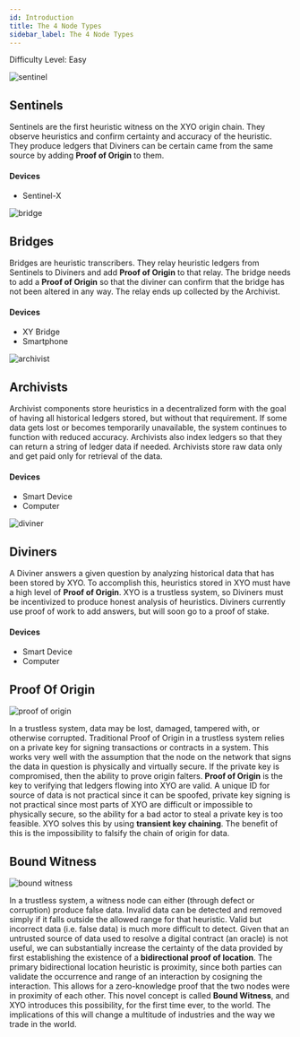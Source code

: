 ```yaml
---
id: Introduction
title: The 4 Node Types 
sidebar_label: The 4 Node Types
---
```

<div class="alert alert-primary text-center" role="alert">
  Difficulty Level: Easy
</div>

![sentinel](assets/sentinal_beacons.png)

## Sentinels

Sentinels are the first heuristic witness on the XYO origin chain. They observe heuristics and confirm certainty and accuracy of the heuristic. They produce ledgers that Diviners can be certain came from the same source by adding **Proof of Origin** to them.

#### Devices
- Sentinel-X

![bridge](assets/bridge_xyo.png)
## Bridges

Bridges are heuristic transcribers. They relay heuristic ledgers from Sentinels to Diviners and add **Proof of Origin** to that relay. The bridge needs to add a **Proof of Origin** so that the diviner can confirm that the bridge has not been altered in any way. The relay ends up collected by the Archivist.

#### Devices
- XY Bridge
- Smartphone


![archivist](assets/archivist_xyo.svg)
## Archivists

Archivist components store heuristics in a decentralized form with the goal of having all historical ledgers stored, but without that requirement. If some data gets lost or becomes temporarily unavailable, the system continues to function with reduced accuracy. Archivists also index ledgers so that they can return a string of ledger data if needed. Archivists store raw data only and get paid only for retrieval of the data. 

#### Devices
- Smart Device
- Computer 


![diviner](assets/diviner_xyo.svg)
## Diviners

A Diviner answers a given question by analyzing historical data that has been stored by XYO. To accomplish this, heuristics stored in XYO must have a high level of **Proof of Origin**. XYO is a trustless system, so Diviners must be incentivized to produce honest analysis of heuristics. Diviners currently use proof of work to add answers, but will soon go to a proof of stake. 

#### Devices
- Smart Device
- Computer


## Proof Of Origin
![proof of origin](assets/proof_of_origin.png)

In a trustless system, data may be lost, damaged, tampered with, or otherwise corrupted. Traditional Proof of Origin in a trustless system relies on a private key for signing transactions or contracts in a system. This works very well with the assumption that the node on the network that signs the data in question is physically and virtually secure. If the private key is compromised, then the ability to prove origin falters. **Proof of Origin** is the key to verifying that ledgers flowing into XYO are valid. A unique ID for source of data is not practical since it can be spoofed, private key signing is not practical since most parts of XYO are difficult or impossible to physically secure, so the ability for a bad actor to steal a private key is too feasible. XYO solves this by using **transient key chaining**. The benefit of this is the impossibility to falsify the chain of origin for data. 

## Bound Witness
![bound witness](assets/bound_witness.png)

In a trustless system, a witness node can either (through defect or corruption) produce false data. Invalid data can be detected and removed simply if it falls outside the allowed range for that heuristic. Valid but incorrect data (i.e. false data) is much more difficult to detect. Given that an untrusted source of data used to resolve a digital contract (an oracle) is not useful, we can substantially increase the certainty of the data provided by first establishing the existence of a **bidirectional proof of location**. The primary bidirectional location heuristic is proximity, since both parties can validate the occurrence and range of an interaction by cosigning the interaction. This allows for a zero-knowledge proof that the two nodes were in proximity of each other. This novel concept is called **Bound Witness**, and XYO introduces this possibility, for the first time ever, to the world. The implications of this will change a multitude of industries and the way we trade in the world.

